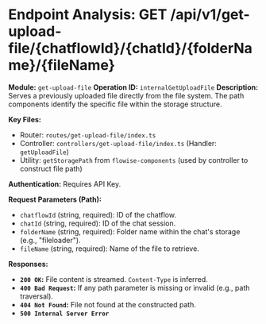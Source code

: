 # Endpoint Analysis: GET /api/v1/get-upload-file/{chatflowId}/{chatId}/{folderName}/{fileName}

**Module:** `get-upload-file`
**Operation ID:** `internalGetUploadFile`
**Description:** Serves a previously uploaded file directly from the file system. The path components identify the specific file within the storage structure.

**Key Files:**
* Router: `routes/get-upload-file/index.ts`
* Controller: `controllers/get-upload-file/index.ts` (Handler: `getUploadFile`)
* Utility: `getStoragePath` from `flowise-components` (used by controller to construct file path)

**Authentication:** Requires API Key.

**Request Parameters (Path):**
*   `chatflowId` (string, required): ID of the chatflow.
*   `chatId` (string, required): ID of the chat session.
*   `folderName` (string, required): Folder name within the chat's storage (e.g., "fileloader").
*   `fileName` (string, required): Name of the file to retrieve.

**Responses:**
*   **`200 OK`:** File content is streamed. `Content-Type` is inferred.
*   **`400 Bad Request`:** If any path parameter is missing or invalid (e.g., path traversal).
*   **`404 Not Found`:** File not found at the constructed path.
*   **`500 Internal Server Error`**
